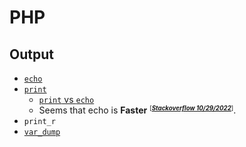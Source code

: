 # PHP 
## Output
- [`echo`](output-echo.php)
- [`print`](output-print.php)
    - [`print` vs `echo`](output-print-vs-echo.php)
    - Seems that echo is **Faster** <small><sup>[***[Stackoverflow 10/29/2022](https://stackoverflow.com/questions/234241/how-are-echo-and-print-different-in-php)***]<sup></small>.
- `print_r`
- [`var_dump`](output-var-dump.php)